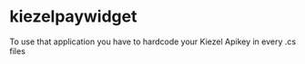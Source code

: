 # kiezelpaywidget
To use that application you have to hardcode your Kiezel Apikey in every .cs files
